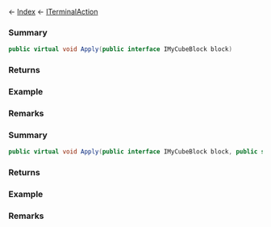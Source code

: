 ← [Index](Api-Index) ← [ITerminalAction](Sandbox.ModAPI.Interfaces.ITerminalAction)

### Summary

```csharp
public virtual void Apply(public interface IMyCubeBlock block)
```

### Returns

### Example

### Remarks

### Summary

```csharp
public virtual void Apply(public interface IMyCubeBlock block, public sealed struct ListReader<T> terminalActionParameters)
```

### Returns

### Example

### Remarks

